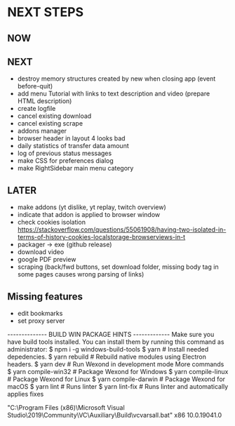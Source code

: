 
# NEXT STEPS

## NOW

## NEXT
* destroy memory structures created by new when closing app (event before-quit)
* add menu Tutorial with links to text description and video (prepare HTML description)
* create logfile
* cancel existing download
* cancel existing scrape
* addons manager
* browser header in layout 4 looks bad
* daily statistics of transfer data amount
* log of previous status messages
* make CSS for preferences dialog
* make RightSidebar main menu category

## LATER
* make addons (yt dislike, yt replay, twitch overview)
* indicate that addon is applied to browser window
* check cookies isolation https://stackoverflow.com/questions/55061908/having-two-isolated-in-terms-of-history-cookies-localstorage-browserviews-in-t
* packager → exe (github release)
* download video
* google PDF preview
* scraping (back/fwd buttons, set download folder, missing body tag in some pages causes wrong parsing of links)


## Missing features
* edit bookmarks
* set proxy server

-------------- BUILD WIN PACKAGE HINTS -------------
Make sure you have build tools installed. You can install them by running this command as administrator:
$ npm i -g windows-build-tools
$ yarn # Install needed depedencies.
$ yarn rebuild # Rebuild native modules using Electron headers.
$ yarn dev # Run Wexond in development mode
More commands
$ yarn compile-win32 # Package Wexond for Windows
$ yarn compile-linux # Package Wexond for Linux
$ yarn compile-darwin # Package Wexond for macOS
$ yarn lint # Runs linter
$ yarn lint-fix # Runs linter and automatically applies fixes


"C:\Program Files (x86)\Microsoft Visual Studio\2019\Community\VC\Auxiliary\Build\vcvarsall.bat" x86 10.0.19041.0
